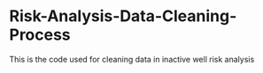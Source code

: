 # Risk-Analysis-Data-Cleaning-Process
This is the code used for cleaning data in inactive well risk analysis
